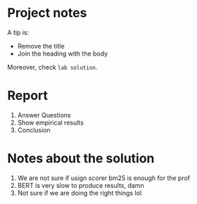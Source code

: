 # Project notes 
A tip is:
- Remove the title
- Join the heading with the body

Moreover, check `lab solution`.

# Report

1. Answer Questions
2. Show empirical results
3. Conclusion


# Notes about the solution

1. We are not sure if usign scorer bm25 is enough for the prof
2. BERT is very slow to produce results, damn
3. Not sure if we are doing the right things lol
   
   